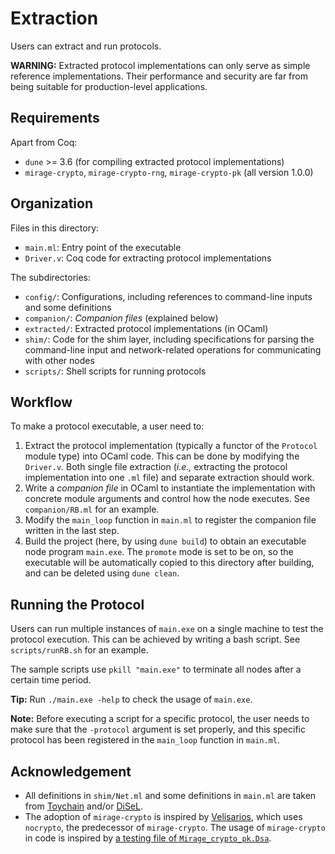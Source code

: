 # Extraction

Users can extract and run protocols. 

**WARNING:** Extracted protocol implementations can only serve as simple reference implementations. Their performance and security are far from being suitable for production-level applications. 

## Requirements

Apart from Coq:
- `dune` >= 3.6 (for compiling extracted protocol implementations)
- `mirage-crypto`, `mirage-crypto-rng`, `mirage-crypto-pk` (all version 1.0.0)

## Organization

Files in this directory: 
- `main.ml`: Entry point of the executable
- `Driver.v`: Coq code for extracting protocol implementations

The subdirectories: 
- `config/`: Configurations, including references to command-line inputs and some definitions
- `companion/`: *Companion files* (explained below)
- `extracted/`: Extracted protocol implementations (in OCaml)
- `shim/`: Code for the shim layer, including specifications for parsing the command-line input and network-related operations for communicating with other nodes
- `scripts/`: Shell scripts for running protocols

## Workflow

To make a protocol executable, a user need to: 
1. Extract the protocol implementation (typically a functor of the `Protocol` module type) into OCaml code. This can be done by modifying the `Driver.v`. Both single file extraction (*i.e.,* extracting the protocol implementation into one `.ml` file) and separate extraction should work. 
2. Write a *companion file* in OCaml to instantiate the implementation with concrete module arguments and control how the node executes. See `companion/RB.ml` for an example. 
3. Modify the `main_loop` function in `main.ml` to register the companion file written in the last step. 
4. Build the project (here, by using `dune build`) to obtain an executable node program `main.exe`. The `promote` mode is set to be on, so the executable will be automatically copied to this directory after building, and can be deleted using `dune clean`. 

## Running the Protocol

Users can run multiple instances of `main.exe` on a single machine to test the protocol execution. This can be achieved by writing a bash script. See `scripts/runRB.sh` for an example. 

The sample scripts use `pkill "main.exe"` to terminate all nodes after a certain time period. 

**Tip:** Run `./main.exe -help` to check the usage of `main.exe`. 

**Note:** Before executing a script for a specific protocol, the user needs to make sure that the `-protocol` argument is set properly, and this specific protocol has been registered in the `main_loop` function in `main.ml`. 

## Acknowledgement

- All definitions in `shim/Net.ml` and some definitions in `main.ml` are taken from [Toychain](https://github.com/verse-lab/toychain) and/or [DiSeL](https://github.com/DistributedComponents/disel/). 
- The adoption of `mirage-crypto` is inspired by [Velisarios](https://github.com/vrahli/Velisarios/), which uses `nocrypto`, the predecessor of `mirage-crypto`. The usage of `mirage-crypto` in code is inspired by [a testing file of `Mirage_crypto_pk.Dsa`](https://github.com/mirage/mirage-crypto/blob/main/tests/test_dsa.ml). 
